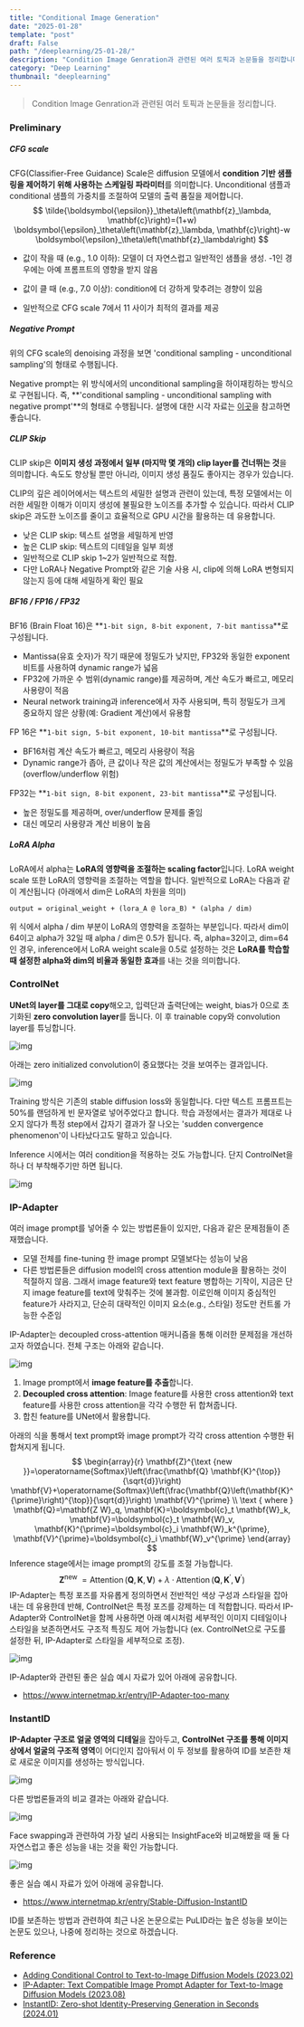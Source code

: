 ```yaml
---
title: "Conditional Image Generation"
date: "2025-01-28"
template: "post"
draft: False
path: "/deeplearning/25-01-28/"
description: "Condition Image Genration과 관련된 여러 토픽과 논문들을 정리합니다. CFG Scale은 diffusion 모델에서 condition 기반 샘플링을 제어하기 위해 사용하는 스케일링 파라미터를 의미. Unconditional 샘플과 conditional 샘플의 가중치를 조절하여 모델의 출력 품질을 제어"
category: "Deep Learning"
thumbnail: "deeplearning"
---
```


> Condition Image Genration과 관련된 여러 토픽과 논문들을 정리합니다.

### Preliminary

##### CFG scale

CFG(Classifier-Free Guidance) Scale은 diffusion 모델에서 **condition 기반 샘플링을 제어하기 위해 사용하는 스케일링 파라미터**를 의미합니다. Unconditional 샘플과 conditional 샘플의 가중치를 조절하여 모델의 출력 품질을 제어합니다.
$$
\tilde{\boldsymbol{\epsilon}}_\theta\left(\mathbf{z}_\lambda, \mathbf{c}\right)=(1+w) \boldsymbol{\epsilon}_\theta\left(\mathbf{z}_\lambda, \mathbf{c}\right)-w \boldsymbol{\epsilon}_\theta\left(\mathbf{z}_\lambda\right)
$$

- 값이 작을 때 (e.g., 1.0 이하): 모델이 더 자연스럽고 일반적인 샘플을 생성. -1인 경우에는 아예 프롬프트의 영향을 받지 않음

- 값이 클 때 (e.g., 7.0 이상): condition에 더 강하게 맞추려는 경향이 있음

- 일반적으로 CFG scale 7에서 11 사이가 최적의 결과를 제공

##### Negative Prompt

위의 CFG scale의 denoising 과정을 보면 'conditional sampling - unconditional sampling'의 형태로 수행됩니다.

Negative prompt는 위 방식에서의 unconditional sampling을 하이재킹하는 방식으로 구현됩니다. 즉, **'conditional sampling - unconditional sampling with negative prompt'**의 형태로 수행됩니다. 설명에 대한 시각 자료는 [이곳](https://stable-diffusion-art.com/how-negative-prompt-work/)을 참고하면 좋습니다.

##### CLIP Skip

CLIP skip은 **이미지 생성 과정에서 일부 (마지막 몇 개의) clip layer를 건너뛰는 것**을 의미합니다. 속도도 향상될 뿐만 아니라, 이미지 생성 품질도 좋아지는 경우가 있습니다.

CLIP의 깊은 레이어에서는 텍스트의 세밀한 설명과 관련이 있는데, 특정 모델에서는 이러한 세밀한 이해가 이미지 생성에 불필요한 노이즈를 추가할 수 있습니다. 따라서 CLIP skip은 과도한 노이즈를 줄이고 효율적으로 GPU 시간을 활용하는 데 유용합니다.

- 낮은 CLIP skip: 텍스트 설명을 세밀하게 반영
- 높은 CLIP skip: 텍스트의 디테일을 일부 희생
- 일반적으로 CLIP skip 1~2가 일반적으로 적합.
- 다만 LoRA나 Negative Prompt와 같은 기술 사용 시, clip에 의해 LoRA 변형되지 않는지 등에 대해 세밀하게 확인 필요

##### BF16 / FP16 / FP32

BF16 (Brain Float 16)은 **`1-bit sign, 8-bit exponent, 7-bit mantissa`**로 구성됩니다.

- Mantissa(유효 숫자)가 작기 때문에 정밀도가 낮지만, FP32와 동일한 exponent 비트를 사용하여 dynamic range가 넓음
- FP32에 가까운 수 범위(dynamic range)를 제공하며, 계산 속도가 빠르고, 메모리 사용량이 적음
- Neural network training과 inference에서 자주 사용되며, 특히 정밀도가 크게 중요하지 않은 상황(예: Gradient 계산)에서 유용함

FP 16은 **`1-bit sign, 5-bit exponent, 10-bit mantissa`**로 구성됩니다.

- BF16처럼 계산 속도가 빠르고, 메모리 사용량이 적음
- Dynamic range가 좁아, 큰 값이나 작은 값의 계산에서는 정밀도가 부족할 수 있음 (overflow/underflow 위험)

FP32는 **`1-bit sign, 8-bit exponent, 23-bit mantissa`**로 구성됩니다.

- 높은 정밀도를 제공하며, over/underflow 문제를 줄임
- 대신 메모리 사용량과 계산 비용이 높음

##### LoRA Alpha

LoRA에서 alpha는 **LoRA의 영향력을 조절하는 scaling factor**입니다. LoRA weight scale 또한 LoRA의 영향력을 조절하는 역할을 합니다. 일반적으로 LoRA는 다음과 같이 계산됩니다 (아래에서 dim은 LoRA의 차원을 의미)

```
output = original_weight + (lora_A @ lora_B) * (alpha / dim)
```

위 식에서 alpha / dim 부분이 LoRA의 영향력을 조절하는 부분입니다. 따라서 dim이 64이고 alpha가 32일 때 alpha / dim은 0.5가 됩니다. 즉, alpha=32이고, dim=64인 경우, inference에서 LoRA weight scale을 0.5로 설정하는 것은 **LoRA를 학습할 때 설정한 alpha와 dim의 비율과 동일한 효과**를 내는 것을 의미합니다.

### ControlNet

**UNet의 layer를 그대로 copy**해오고, 입력단과 출력단에는 weight, bias가 0으로 초기화된 **zero convolution layer**를 둡니다. 이 후 trainable copy와 convolution layer를 튜닝합니다.

![img](../img/25-01-28-1.png)

아래는 zero initialized convolution이 중요했다는 것을 보여주는 결과입니다.

![img](../img/25-01-28-2.png)

Training 방식은 기존의 stable diffusion loss와 동일합니다. 다만 텍스트 프롬프트는 50%를 랜덤하게 빈 문자열로 넣어주었다고 합니다. 학습 과정에서는 결과가 제대로 나오지 않다가 특정 step에서 갑자기 결과가 잘 나오는 'sudden convergence phenomenon'이 나타났다고도 말하고 있습니다. 

Inference 시에서는 여러 condition을 적용하는 것도 가능합니다. 단지 ControlNet을 하나 더 부착해주기만 하면 됩니다.

![img](../img/25-01-28-3.png)

### IP-Adapter

여러 image prompt를 넣어줄 수 있는 방법론들이 있지만, 다음과 같은 문제점들이 존재했습니다.

- 모델 전체를 fine-tuning 한 image prompt 모델보다는 성능이 낮음
- 다른 방법론들은 diffusion model의 cross attention module을 활용하는 것이 적절하지 않음. 그래서 image feature와 text feature 병합하는 기작이, 지금은 단지 image feature를 text에 맞춰주는 것에 불과함. 이로인해 이미지 중심적인 feature가 사라지고, 단순히 대략적인 이미지 요소(e.g., 스타일) 정도만 컨트롤 가능한 수준임

IP-Adapter는 decoupled cross-attention 매커니즘을 통해 이러한 문제점을 개선하고자 하였습니다. 전체 구조는 아래와 같습니다.

![img](../img/25-01-28-4.png)

1. Image prompt에서 **image feature를 추출**합니다.
2. **Decoupled cross attention**: Image feature를 사용한 cross attention와 text feature를 사용한 cross attention을 각각 수행한 뒤 합쳐줍니다.
3. 합친 feature를 UNet에서 활용합니다.

아래의 식을 통해서 text prompt와 image prompt가 각각 cross attention 수행한 뒤 합쳐지게 됩니다.
$$
\begin{array}{r}
\mathbf{Z}^{\text {new }}=\operatorname{Softmax}\left(\frac{\mathbf{Q} \mathbf{K}^{\top}}{\sqrt{d}}\right) \mathbf{V}+\operatorname{Softmax}\left(\frac{\mathbf{Q}\left(\mathbf{K}^{\prime}\right)^{\top}}{\sqrt{d}}\right) \mathbf{V}^{\prime} \\
\text { where } \mathbf{Q}=\mathbf{Z W}_q, \mathbf{K}=\boldsymbol{c}_t \mathbf{W}_k, \mathbf{V}=\boldsymbol{c}_t \mathbf{W}_v, \mathbf{K}^{\prime}=\boldsymbol{c}_i \mathbf{W}_k^{\prime}, \mathbf{V}^{\prime}=\boldsymbol{c}_i \mathbf{W}_v^{\prime}
\end{array}
$$
Inference stage에서는 image prompt의 강도를 조절 가능합니다.
$$
\mathbf{Z}^{\text {new }}=\operatorname{Attention}(\mathbf{Q}, \mathbf{K}, \mathbf{V})+\lambda \cdot \operatorname{Attention}\left(\mathbf{Q}, \mathbf{K}^{\prime}, \mathbf{V}^{\prime}\right)
$$
IP-Adapter는 특정 포즈를 자유롭게 정의하면서 전반적인 색상 구성과 스타일을 잡아내는 데 유용한데 반해, ControlNet은 특정 포즈를 강제하는 데 적합합니다. 따라서 IP-Adapter와 ControlNet을 함께 사용하면 아래 예시처럼 세부적인 이미지 디테일이나 스타일을 보존하면서도 구조적 특징도 제어 가능합니다 (ex. ControlNet으로 구도를 설정한 뒤, IP-Adapter로 스타일을 세부적으로 조정).

![img](../img/25-01-28-5.png)

IP-Adapter와 관련된 좋은 실습 예시 자료가 있어 아래에 공유합니다.

- https://www.internetmap.kr/entry/IP-Adapter-too-many

### InstantID

**IP-Adapter 구조로 얼굴 영역의 디테일**을 잡아두고, **ControlNet 구조를 통해 이미지 상에서 얼굴의 구조적 영역**이 어디인지 잡아둬서 이 두 정보를 활용하여 ID를 보존한 채로 새로운 이미지를 생성하는 방식입니다.

![img](../img/25-01-28-6.png)

다른 방법론들과의 비교 결과는 아래와 같습니다.

![img](../img/25-01-28-7.png)

Face swapping과 관련하여 가장 널리 사용되는 InsightFace와 비교해봤을 때 둘 다 자연스럽고 좋은 성능을 내는 것을 확인 가능합니다.

![img](../img/25-01-28-8.png)

좋은 실습 예시 자료가 있어 아래에 공유합니다.

- https://www.internetmap.kr/entry/Stable-Diffusion-InstantID

ID를 보존하는 방법과 관련하여 최근 나온 논문으로는 PuLID라는 높은 성능을 보이는 논문도 있으나, 나중에 정리하는 것으로 하겠습니다.

### Reference

- [Adding Conditional Control to Text-to-Image Diffusion Models (2023.02)](https://openaccess.thecvf.com/content/ICCV2023/papers/Zhang_Adding_Conditional_Control_to_Text-to-Image_Diffusion_Models_ICCV_2023_paper.pdf)
- [IP-Adapter: Text Compatible Image Prompt Adapter for Text-to-Image Diffusion Models (2023.08)](https://arxiv.org/abs/2308.06721)
- [InstantID: Zero-shot Identity-Preserving Generation in Seconds (2024.01)](https://arxiv.org/abs/2401.07519)
